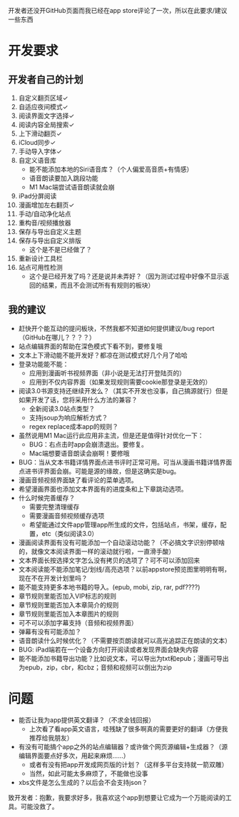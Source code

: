 开发者还没开GitHub页面而我已经在app store评论了一次，所以在此要求/建议一些东西
# 开发要求
## 开发者自己的计划
1. 自定义翻页区域✓
2. 自适应夜间模式✓
3. 阅读界面文字选择✓
4. 阅读内容全局搜索✓
5. 上下滑动翻页✓
6. iCloud同步✓
7. 手动导入字体✓
8. 自定义语音库
	* 能不能添加本地的Siri语音库？（个人偏爱高音质+有情感）
	* 语音朗读要加入跳段功能
	* M1 Mac端尝试语音朗读就会崩
9. iPad分屏阅读
10. 漫画增加左右翻页✓
11. 手动/自动净化站点
12. 重构音/视频播放器
13. 保存与导出自定义主题
14. 保存与导出自定义排版
	* 这个是不是已经做了？
15. 重新设计工具栏
16. 站点可用性检测
	* 这个是已经开发了吗？还是说并未弄好？（因为测试过程中好像不显示返回的结果，而且不会测试所有有规则的板块）
## 我的建议
* 赶快开个能互动的提问板块，不然我都不知道如何提供建议/bug report（GitHub在哪儿？？？？）
* 站点编辑界面的帮助在深色模式下看不到，要修复哦
* 文本上下滑动能不能开发好？都凉在测试模式好几个月了哈哈
* 登录功能能不能：
	* 应用到漫画听书视频界面（非小说是无法打开登陆页的）
	* 应用到不仅内容界面（如果发现规则需要cookie那登录是无效的）
* 阅读3.0书源支持还继续开发么？（其实不开发也没事，自己搞源就行）但是如果开发了话，您将采用什么方法的兼容？
	* 全新阅读3.0站点类型？
	* 支持jsoup为响应解析方式？
	* regex replace成本app的规则？
* 虽然说用M1 Mac运行此应用非主流，但是还是值得针对优化一下：
	* BUG：右点击时app会崩溃退出。要修复。
	* Mac端想要语音朗读会崩啊！要修哦
* BUG：当从文本书籍详情界面点进书评时正常可用。可当从漫画书籍详情界面点进书评界面会崩。可能是源的缘故，但是这确实是bug。
* 漫画音频视频界面缺了看评论的菜单选项。
* 希望漫画界面也添加文本界面有的进度条和上下章跳动选项。
* 什么时候完善缓存？
	* 需要完整清理缓存
	* 需要漫画音频视频缓存选项
	* 希望能通过文件app管理app所生成的文件，包括站点，书架，缓存，配置，etc（类似阅读3.0）
* 漫画阅读界面有没有可能添加一个自动滚动功能？（不必搞文字识别停顿啥的，就像文本阅读界面一样的滚动就行啦，一直滑手酸）
* 文本界面长按选择文字怎么没有拷贝的选项了？可不可以添加回来
* 文本阅读能不能添加笔记/划线/高亮选项？以前appstore预览图里明明有啊，现在不在开发计划里吗？
* 能不能支持更多本地书籍的导入。(epub, mobi, zip, rar, pdf????)
* 章节规则里能否加入VIP标志的规则
* 章节规则里能否加入本章简介的规则
* 章节规则里能否加入本章图片的规则
* 可不可以添加字幕支持（音频和视频界面）
* 弹幕有没有可能添加？
* 语音朗读什么时候优化？（不需要按页朗读就可以高光追踪正在朗读的文本）
* BUG: iPad端若在一个设备方向打开阅读或者发现界面会缺失内容
* 能不能添加书籍导出功能？比如说文本，可以导出为txt和epub；漫画可导出为epub，zip，cbr，和cbz；音频和视频可以倒出为zip
# 问题
* 能否让我为app提供英文翻译？（不求金钱回报）
	* 上次看了看app英文语言，哇残缺了很多啊真的需要更好的翻译（方便我推荐给我朋友）
* 有没有可能搞个app之外的站点编辑器？或许做个网页源编辑+生成器？（源编辑界面要点好多次，用起来麻烦……）
	* 或者有没有把app开发成网页版的计划？（这样多平台支持就一箭双雕）
	* 当然，如此可能太多麻烦了，不能做也没事
* xbs文件是怎么生成的？以后会不会支持json？


致开发者：抱歉，我要求好多，我喜欢这个app到想要让它成为一个万能阅读的工具。可能没救了。
